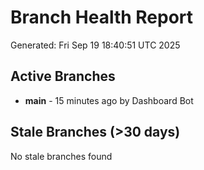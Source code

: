 # Branch Health Report
Generated: Fri Sep 19 18:40:51 UTC 2025

## Active Branches
- **main** - 15 minutes ago by Dashboard Bot

## Stale Branches (>30 days)
No stale branches found
